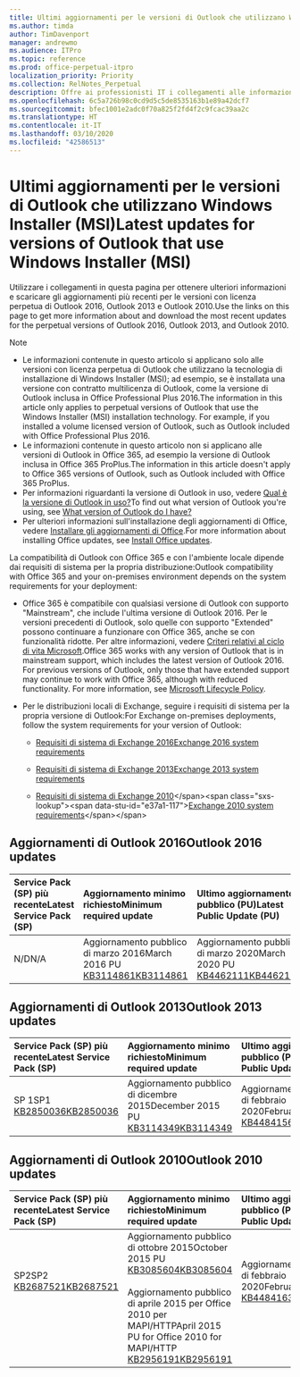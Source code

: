 ```yaml
---
title: Ultimi aggiornamenti per le versioni di Outlook che utilizzano Windows Installer (MSI)
ms.author: timda
author: TimDavenport
manager: andrewmo
ms.audience: ITPro
ms.topic: reference
ms.prod: office-perpetual-itpro
localization_priority: Priority
ms.collection: RelNotes_Perpetual
description: Offre ai professionisti IT i collegamenti alle informazioni sugli aggiornamenti più recenti delle versioni con licenza perpetua di Outlook 2016, Outlook 2013, e Outlook 2010
ms.openlocfilehash: 6c5a726b98c0cd9d5c5de8535163b1e89a42dcf7
ms.sourcegitcommit: bfec1001e2adc0f70a825f2fd4f2c9fcac39aa2c
ms.translationtype: HT
ms.contentlocale: it-IT
ms.lasthandoff: 03/10/2020
ms.locfileid: "42586513"
---
```

# <a name="latest-updates-for-versions-of-outlook-that-use-windows-installer-msi"></a><span data-ttu-id="e37a1-103">Ultimi aggiornamenti per le versioni di Outlook che utilizzano Windows Installer (MSI)</span><span class="sxs-lookup"><span data-stu-id="e37a1-103">Latest updates for versions of Outlook that use Windows Installer (MSI)</span></span>

<span data-ttu-id="e37a1-104">Utilizzare i collegamenti in questa pagina per ottenere ulteriori informazioni e scaricare gli aggiornamenti più recenti per le versioni con licenza perpetua di Outlook 2016, Outlook 2013 e Outlook 2010.</span><span class="sxs-lookup"><span data-stu-id="e37a1-104">Use the links on this page to get more information about and download the most recent updates for the perpetual versions of Outlook 2016, Outlook 2013, and Outlook 2010.</span></span>
  
> [!NOTE]
> - <span data-ttu-id="e37a1-p101">Le informazioni contenute in questo articolo si applicano solo alle versioni con licenza perpetua di Outlook che utilizzano la tecnologia di installazione di Windows Installer (MSI); ad esempio, se è installata una versione con contratto multilicenza di Outlook, come la versione di Outlook inclusa in Office Professional Plus 2016.</span><span class="sxs-lookup"><span data-stu-id="e37a1-p101">The information in this article only applies to perpetual versions of Outlook that use the Windows Installer (MSI) installation technology. For example, if you installed a volume licensed version of Outlook, such as Outlook included with Office Professional Plus 2016.</span></span>
> - <span data-ttu-id="e37a1-107">Le informazioni contenute in questo articolo non si applicano alle versioni di Outlook in Office 365, ad esempio la versione di Outlook inclusa in Office 365 ProPlus.</span><span class="sxs-lookup"><span data-stu-id="e37a1-107">The information in this article doesn't apply to Office 365 versions of Outlook, such as Outlook included with Office 365 ProPlus.</span></span>
> - <span data-ttu-id="e37a1-108">Per informazioni riguardanti la versione di Outlook in uso, vedere [Qual è la versione di Outlook in uso?](https://support.office.com/article/b3a9568c-edb5-42b9-9825-d48d82b2257c)</span><span class="sxs-lookup"><span data-stu-id="e37a1-108">To find out what version of Outlook you're using, see [What version of Outlook do I have?](https://support.office.com/article/b3a9568c-edb5-42b9-9825-d48d82b2257c)</span></span>
> - <span data-ttu-id="e37a1-109">Per ulteriori informazioni sull'installazione degli aggiornamenti di Office, vedere [Installare gli aggiornamenti di Office](https://support.office.com/article/2ab296f3-7f03-43a2-8e50-46de917611c5).</span><span class="sxs-lookup"><span data-stu-id="e37a1-109">For more information about installing Office updates, see [Install Office updates](https://support.office.com/article/2ab296f3-7f03-43a2-8e50-46de917611c5).</span></span> 
  
<span data-ttu-id="e37a1-110">La compatibilità di Outlook con Office 365 e con l'ambiente locale dipende dai requisiti di sistema per la propria distribuzione:</span><span class="sxs-lookup"><span data-stu-id="e37a1-110">Outlook compatibility with Office 365 and your on-premises environment depends on the system requirements for your deployment:</span></span>
  
- <span data-ttu-id="e37a1-p102">Office 365 è compatibile con qualsiasi versione di Outlook con supporto "Mainstream", che include l'ultima versione di Outlook 2016. Per le versioni precedenti di Outlook, solo quelle con supporto "Extended" possono continuare a funzionare con Office 365, anche se con funzionalità ridotte. Per altre informazioni, vedere [Criteri relativi al ciclo di vita Microsoft](https://support.microsoft.com/lifecycle).</span><span class="sxs-lookup"><span data-stu-id="e37a1-p102">Office 365 works with any version of Outlook that is in mainstream support, which includes the latest version of Outlook 2016. For previous versions of Outlook, only those that have extended support may continue to work with Office 365, although with reduced functionality. For more information, see [Microsoft Lifecycle Policy](https://support.microsoft.com/lifecycle).</span></span>
    
- <span data-ttu-id="e37a1-114">Per le distribuzioni locali di Exchange, seguire i requisiti di sistema per la propria versione di Outlook:</span><span class="sxs-lookup"><span data-stu-id="e37a1-114">For Exchange on-premises deployments, follow the system requirements for your version of Outlook:</span></span>
    
  - [<span data-ttu-id="e37a1-115">Requisiti di sistema di Exchange 2016</span><span class="sxs-lookup"><span data-stu-id="e37a1-115">Exchange 2016 system requirements</span></span>](https://docs.microsoft.com/Exchange/plan-and-deploy/system-requirements)
    
  - [<span data-ttu-id="e37a1-116">Requisiti di sistema di Exchange 2013</span><span class="sxs-lookup"><span data-stu-id="e37a1-116">Exchange 2013 system requirements</span></span>](https://docs.microsoft.com/exchange/exchange-2013-system-requirements-exchange-2013-help)
    
  - <span data-ttu-id="e37a1-117">[Requisiti di sistema di Exchange 2010](https://docs.microsoft.com/previous-versions/office/exchange-server-2010/aa996719(v=exchg.141))</span><span class="sxs-lookup"><span data-stu-id="e37a1-117">[Exchange 2010 system requirements](https://docs.microsoft.com/previous-versions/office/exchange-server-2010/aa996719(v=exchg.141))</span></span>

   
## <a name="outlook-2016-updates"></a><span data-ttu-id="e37a1-118">Aggiornamenti di Outlook 2016</span><span class="sxs-lookup"><span data-stu-id="e37a1-118">Outlook 2016 updates</span></span>

|<span data-ttu-id="e37a1-119">**Service Pack (SP) più recente**</span><span class="sxs-lookup"><span data-stu-id="e37a1-119">**Latest Service Pack (SP)**</span></span>|<span data-ttu-id="e37a1-120">**Aggiornamento minimo richiesto**</span><span class="sxs-lookup"><span data-stu-id="e37a1-120">**Minimum required update**</span></span>|<span data-ttu-id="e37a1-121">**Ultimo aggiornamento pubblico (PU)**</span><span class="sxs-lookup"><span data-stu-id="e37a1-121">**Latest Public Update (PU)**</span></span>|
|:-----|:-----|:-----|
|<span data-ttu-id="e37a1-122">N/D</span><span class="sxs-lookup"><span data-stu-id="e37a1-122">N/A</span></span>  <br/> |<span data-ttu-id="e37a1-123">Aggiornamento pubblico di marzo 2016</span><span class="sxs-lookup"><span data-stu-id="e37a1-123">March 2016 PU</span></span> <br/>[<span data-ttu-id="e37a1-124">KB3114861</span><span class="sxs-lookup"><span data-stu-id="e37a1-124">KB3114861</span></span>](https://support.microsoft.com/help/3114861) <br/> |<span data-ttu-id="e37a1-125">Aggiornamento pubblico di marzo 2020</span><span class="sxs-lookup"><span data-stu-id="e37a1-125">March 2020 PU</span></span> <br/>[<span data-ttu-id="e37a1-126">KB4462111</span><span class="sxs-lookup"><span data-stu-id="e37a1-126">KB4462111</span></span>](https://support.microsoft.com/help/4462111) 

## <a name="outlook-2013-updates"></a><span data-ttu-id="e37a1-127">Aggiornamenti di Outlook 2013</span><span class="sxs-lookup"><span data-stu-id="e37a1-127">Outlook 2013 updates</span></span>

|<span data-ttu-id="e37a1-128">**Service Pack (SP) più recente**</span><span class="sxs-lookup"><span data-stu-id="e37a1-128">**Latest Service Pack (SP)**</span></span>|<span data-ttu-id="e37a1-129">**Aggiornamento minimo richiesto**</span><span class="sxs-lookup"><span data-stu-id="e37a1-129">**Minimum required update**</span></span>|<span data-ttu-id="e37a1-130">**Ultimo aggiornamento pubblico (PU)**</span><span class="sxs-lookup"><span data-stu-id="e37a1-130">**Latest Public Update (PU)**</span></span>|
|:-----|:-----|:-----|
|<span data-ttu-id="e37a1-131">SP 1</span><span class="sxs-lookup"><span data-stu-id="e37a1-131">SP1</span></span>  <br/>[<span data-ttu-id="e37a1-132">KB2850036</span><span class="sxs-lookup"><span data-stu-id="e37a1-132">KB2850036</span></span>](https://go.microsoft.com/fwlink/p/?LinkId=512538) <br/> |<span data-ttu-id="e37a1-133">Aggiornamento pubblico di dicembre 2015</span><span class="sxs-lookup"><span data-stu-id="e37a1-133">December 2015 PU</span></span> <br/>[<span data-ttu-id="e37a1-134">KB3114349</span><span class="sxs-lookup"><span data-stu-id="e37a1-134">KB3114349</span></span>](https://support.microsoft.com/kb/3114349) <br/> |<span data-ttu-id="e37a1-135">Aggiornamento pubblico di febbraio 2020</span><span class="sxs-lookup"><span data-stu-id="e37a1-135">February 2020 PU</span></span> <br/>[<span data-ttu-id="e37a1-136">KB4484156</span><span class="sxs-lookup"><span data-stu-id="e37a1-136">KB4484156</span></span>](https://support.microsoft.com/help/4484156)  |
   
## <a name="outlook-2010-updates"></a><span data-ttu-id="e37a1-137">Aggiornamenti di Outlook 2010</span><span class="sxs-lookup"><span data-stu-id="e37a1-137">Outlook 2010 updates</span></span>

|<span data-ttu-id="e37a1-138">**Service Pack (SP) più recente**</span><span class="sxs-lookup"><span data-stu-id="e37a1-138">**Latest Service Pack (SP)**</span></span>|<span data-ttu-id="e37a1-139">**Aggiornamento minimo richiesto**</span><span class="sxs-lookup"><span data-stu-id="e37a1-139">**Minimum required update**</span></span>|<span data-ttu-id="e37a1-140">**Ultimo aggiornamento pubblico (PU)**</span><span class="sxs-lookup"><span data-stu-id="e37a1-140">**Latest Public Update (PU)**</span></span>|
|:-----|:-----|:-----|
|<span data-ttu-id="e37a1-141">SP2</span><span class="sxs-lookup"><span data-stu-id="e37a1-141">SP2</span></span> <br/>[<span data-ttu-id="e37a1-142">KB2687521</span><span class="sxs-lookup"><span data-stu-id="e37a1-142">KB2687521</span></span>](https://go.microsoft.com/fwlink/p/?LinkId=512542) <br><br><br><br/> |<span data-ttu-id="e37a1-143">Aggiornamento pubblico di ottobre 2015</span><span class="sxs-lookup"><span data-stu-id="e37a1-143">October 2015 PU</span></span> <br/> [<span data-ttu-id="e37a1-144">KB3085604</span><span class="sxs-lookup"><span data-stu-id="e37a1-144">KB3085604</span></span>](https://support.microsoft.com/kb/3085604) <br/><br/>  <span data-ttu-id="e37a1-145">Aggiornamento pubblico di aprile 2015 per Office 2010 per MAPI/HTTP</span><span class="sxs-lookup"><span data-stu-id="e37a1-145">April 2015 PU for Office 2010 for MAPI/HTTP</span></span> <br/> [<span data-ttu-id="e37a1-146">KB2956191</span><span class="sxs-lookup"><span data-stu-id="e37a1-146">KB2956191</span></span>](https://support.microsoft.com/help/2956191/april-14-2015-update-for-office-2010-kb2956191) <br/> |<span data-ttu-id="e37a1-147">Aggiornamento pubblico di febbraio 2020</span><span class="sxs-lookup"><span data-stu-id="e37a1-147">February 2020 PU</span></span> <br/>[<span data-ttu-id="e37a1-148">KB4484163</span><span class="sxs-lookup"><span data-stu-id="e37a1-148">KB4484163</span></span>](https://support.microsoft.com/help/4484163) <br><br><br><br/>|
   

